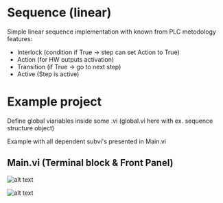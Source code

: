 # Sequence (linear)

Simple linear sequence implementation with known from PLC metodology features:

 - Interlock (condition if True -> step can set Action to True)
 - Action (for HW outputs activation)
 - Transition (if True -> go to next step)
 - Active (Step is active)

# Example project 

Define global viariables inside some .vi (global.vi here with ex. sequence structure object)

Example with all dependent subvi's presented in Main.vi

## Main.vi (Terminal block & Front Panel)

![alt text](https://github.com/kkuba91/LabView_PLC/blob/master/SimpleSequence/SequenceExampleTB.png?raw=true)

![alt text](https://github.com/kkuba91/LabView_PLC/blob/master/SimpleSequence/SequenceExamplePanel.JPG?raw=true)
